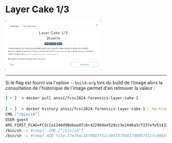 # Layer Cake 1/3

<img alt="énoncé du challenge" src="enonce.png" width=300>

----

Si le flag est fourni via l'option `--build-arg` lors du build de l'image alors la consultation de l'historique de l'image permet d'en retrouver la valeur :

```sh
{ ~ }  » docker pull anssi/fcsc2024-forensics-layer-cake-1

{ ~ }  » docker history anssi/fcsc2024-forensics-layer-cake-1 --no-trunc --format '{{.CreatedBy}}'
CMD ["/bin/sh"]
USER guest
ARG FIRST_FLAG=FCSC{a1240d90ebeed7c6c422969ee529cc3e1046a3cf337efe51432e49b1a27c6ad2}
/bin/sh -c #(nop)  CMD ["/bin/sh"]
/bin/sh -c #(nop) ADD file:37a76ec18f9887751cd8473744917d08b7431fc4085097bb6a09d81b41775473 in /
```
